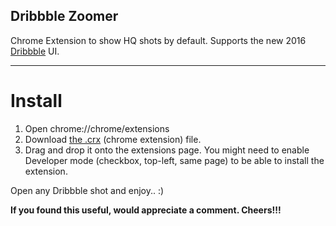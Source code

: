 Dribbble Zoomer
-------------------
Chrome Extension to show HQ shots by default. Supports the new 2016 [Dribbble](http://dribbble.com) UI.
****
Install
==========

 1. Open chrome://chrome/extensions
 2. Download [the .crx](https://raw.github.com/prajwalrao/Dribbble-Zoomer/master/src.crx) (chrome extension) file.
 3. Drag and drop it onto the extensions page. You might need to enable Developer mode (checkbox, top-left, same page) to be able to install the extension.

Open any Dribbble shot and enjoy.. :)

**If you found this useful, would appreciate a comment. Cheers!!!** 
